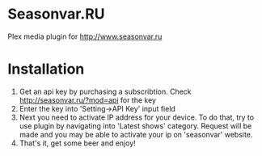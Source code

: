 Seasonvar.RU
============

Plex media plugin for http://www.seasonvar.ru

Installation
============

1. Get an api key by purchasing a subscribtion. Check http://seasonvar.ru/?mod=api for the key
2. Enter the key into 'Setting->API Key' input field
3. Next you need to activate IP address for your device. To do that, try to use plugin by navigating into 'Latest shows' category. Request will be made and you may be able to activate your ip on 'seasonvar' website.
4. That's it, get some beer and enjoy!